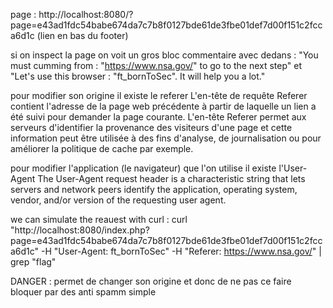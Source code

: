 page : http://localhost:8080/?page=e43ad1fdc54babe674da7c7b8f0127bde61de3fbe01def7d00f151c2fcca6d1c
(lien en bas du footer)

si on inspect la page on voit un gros bloc commentaire avec dedans :
"You must cumming from : "https://www.nsa.gov/" to go to the next step"
et
"Let's use this browser : "ft_bornToSec". It will help you a lot."

pour modifier son origine il existe le referer
L'en-tête de requête Referer contient l'adresse de la page web précédente à partir de laquelle un lien a été suivi pour demander la page courante. L'en-tête Referer permet aux serveurs d'identifier la provenance des visiteurs d'une page et cette information peut être utilisée à des fins d'analyse, de journalisation ou pour améliorer la politique de cache par exemple.

pour modifier l'application (le navigateur) que l'on utilise il existe l'User-Agent
The User-Agent request header is a characteristic string that lets servers and network peers identify the application, operating system, vendor, and/or version of the requesting user agent.


we can simulate the reauest with curl :
curl "http://localhost:8080/index.php?page=e43ad1fdc54babe674da7c7b8f0127bde61de3fbe01def7d00f151c2fcca6d1c" -H "User-Agent: ft_bornToSec" -H "Referer: https://www.nsa.gov/" | grep "flag"


DANGER :
permet de changer son origine et donc de ne pas ce faire bloquer par des anti spamm simple
